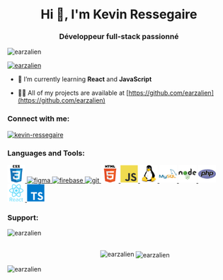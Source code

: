 <h1 align="center">Hi 👋, I'm Kevin Ressegaire</h1>
<h3 align="center">Développeur full-stack passionné</h3>

<p align="left"> <img src="https://komarev.com/ghpvc/?username=earzalien&label=Profile%20views&color=0e75b6&style=flat" alt="earzalien" /> </p>

<p align="left"> <a href="https://github.com/ryo-ma/github-profile-trophy"><img src="https://github-profile-trophy.vercel.app/?username=earzalien" alt="earzalien" /></a> </p>

- 🌱 I’m currently learning **React** and **JavaScript**

- 👨‍💻 All of my projects are available at [https://github.com/earzalien](https://github.com/earzalien)

<h3 align="left">Connect with me:</h3>
<p align="left">
<a href="https://linkedin.com/in/kevin-ressegaire" target="blank"><img align="center" src="https://raw.githubusercontent.com/rahuldkjain/github-profile-readme-generator/master/src/images/icons/Social/linked-in-alt.svg" alt="kevin-ressegaire" height="30" width="40" /></a>
</p>

<h3 align="left">Languages and Tools:</h3>
<p align="left"> <a href="https://www.w3schools.com/css/" target="_blank" rel="noreferrer"> <img src="https://raw.githubusercontent.com/devicons/devicon/master/icons/css3/css3-original-wordmark.svg" alt="css3" width="40" height="40"/> </a> <a href="https://www.figma.com/" target="_blank" rel="noreferrer"> <img src="https://www.vectorlogo.zone/logos/figma/figma-icon.svg" alt="figma" width="40" height="40"/> </a> <a href="https://firebase.google.com/" target="_blank" rel="noreferrer"> <img src="https://www.vectorlogo.zone/logos/firebase/firebase-icon.svg" alt="firebase" width="40" height="40"/> </a> <a href="https://git-scm.com/" target="_blank" rel="noreferrer"> <img src="https://www.vectorlogo.zone/logos/git-scm/git-scm-icon.svg" alt="git" width="40" height="40"/> </a> <a href="https://www.w3.org/html/" target="_blank" rel="noreferrer"> <img src="https://raw.githubusercontent.com/devicons/devicon/master/icons/html5/html5-original-wordmark.svg" alt="html5" width="40" height="40"/> </a> <a href="https://developer.mozilla.org/en-US/docs/Web/JavaScript" target="_blank" rel="noreferrer"> <img src="https://raw.githubusercontent.com/devicons/devicon/master/icons/javascript/javascript-original.svg" alt="javascript" width="40" height="40"/> </a> <a href="https://www.linux.org/" target="_blank" rel="noreferrer"> <img src="https://raw.githubusercontent.com/devicons/devicon/master/icons/linux/linux-original.svg" alt="linux" width="40" height="40"/> </a> <a href="https://www.mysql.com/" target="_blank" rel="noreferrer"> <img src="https://raw.githubusercontent.com/devicons/devicon/master/icons/mysql/mysql-original-wordmark.svg" alt="mysql" width="40" height="40"/> </a> <a href="https://nodejs.org" target="_blank" rel="noreferrer"> <img src="https://raw.githubusercontent.com/devicons/devicon/master/icons/nodejs/nodejs-original-wordmark.svg" alt="nodejs" width="40" height="40"/> </a> <a href="https://www.php.net" target="_blank" rel="noreferrer"> <img src="https://raw.githubusercontent.com/devicons/devicon/master/icons/php/php-original.svg" alt="php" width="40" height="40"/> </a> <a href="https://reactjs.org/" target="_blank" rel="noreferrer"> <img src="https://raw.githubusercontent.com/devicons/devicon/master/icons/react/react-original-wordmark.svg" alt="react" width="40" height="40"/> </a> <a href="https://www.typescriptlang.org/" target="_blank" rel="noreferrer"> <img src="https://raw.githubusercontent.com/devicons/devicon/master/icons/typescript/typescript-original.svg" alt="typescript" width="40" height="40"/> </a> </p>

<h3 align="left">Support:</h3>
<p><a href="https://www.buymeacoffee.com/earzalien"> <img align="left" src="https://cdn.buymeacoffee.com/buttons/v2/default-yellow.png" height="50" width="210" alt="earzalien" /></a></p><br><br>

<p><img align="left" src="https://github-readme-stats.vercel.app/api/top-langs?username=earzalien&show_icons=true&locale=en&layout=compact" alt="earzalien" /></p>

<p>&nbsp;<img align="center" src="https://github-readme-stats.vercel.app/api?username=earzalien&show_icons=true&locale=en" alt="earzalien" /></p>

<p><img align="center" src="https://github-readme-streak-stats.herokuapp.com/?user=earzalien&" alt="earzalien" /></p>
